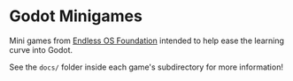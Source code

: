# Godot Minigames

Mini games from [Endless OS Foundation](https://endlessos.org) intended to help ease the learning curve into Godot.

See the `docs/` folder inside each game's subdirectory for more information!
